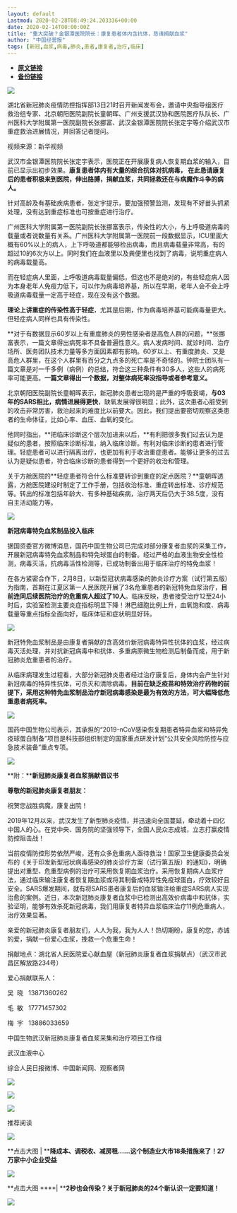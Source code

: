 ```yaml
---
layout: default
Lastmod: 2020-02-28T08:49:24.203336+00:00
date: 2020-02-14T00:00:00Z
title: "重大突破？金银潭医院院长：康复患者体内含抗体，恳请捐献血浆"
author: "中国经营报"
tags: [新冠,血浆,病毒,肺炎,患者,康复者,治疗,临床]
---
```


* [**原文链接**](http://mp.weixin.qq.com/s?__biz=MjA5NTMyOTMwMQ==&mid=2651970341&idx=1&sn=16b5a6414efa55b794ba1bd5f1e15949&chksm=4f3ebc5f78493549e84421099fa4d35d7ca9ccda0638bff113aa7d4b246a3b429cf0be5482ab#rd)
* [**备份链接**](http://archive.is/5Jzlm)


  

  

  

![](/images/post/5fdb3f87f44cf8ae08d41ad1e0b84841.jpg)

湖北省新冠肺炎疫情防控指挥部13日21时召开新闻发布会，邀请中央指导组医疗救治组专家、北京朝阳医院副院长童朝晖、广州支援武汉协和医院医疗队队长、广州医科大学附属第一医院副院长张挪富、武汉金银潭医院院长张定宇等介绍武汉市重症救治进展情况，并回答记者提问。

  

视频来源：新华视频

  

武汉市金银潭医院院长张定宇表示，医院正在开展康复病人恢复期血浆的输入，目前已显示出初步效果。**康复患者体内有大量的综合抗体对抗病毒， 在此恳请康复后的患者积极来到医院，伸出胳膊，捐献血浆，共同拯救还在与病魔作斗争的病人。**

  

针对高龄及有基础疾病患者，张定宇提示，要加强预警监测，发现有不好苗头抓紧处理，没有达到重症标准也可按重症进行治疗。

  

广州医科大学附属第一医院副院长张挪富表示，传染性的大小，与上呼吸道病毒的载量或者说数量有关系。广州医科大学附属第一医院前一段数据显示，ICU里面大概有60%以上的病人，上下呼吸道都能够检出病毒，而且病毒载量非常高，有的超过10的6次方以上。同时我们在血液里以及粪便里也找到了病毒，说明重症病人的病毒载量高。

  

而在轻症病人里面，上呼吸道病毒载量偏低，但这也不是绝对的，有些轻症病人因为本身老年人免疫力低下，可以作为病毒培养基，所以在早期，老年人会不会上呼吸道病毒载量一定高于轻症，现在没有这个数据。

  

**理论上讲重症的传染性高于轻症**，尤其是后期，作为病毒培养基可能病毒量更大。但轻症病人同样也具有传染性。

  

**对于有数据显示60岁以上有重度肺炎的男性感染者是高危人群的问题，**张挪富表示，一篇文章得出病死率不具备普遍性意义。病人发病时间、就诊时间、治疗场所、医务团队技术力量等多方面因素都有影响。60岁以上、有重度肺炎、又是高危人群里，在这个人群里有百分之九点多的死亡率是不奇怪的。钟院士团队有一篇文章是对一千多例（病例）的总结，符合这三种条件有30多人，这些人的病死率可能更高。**一篇文章得出一个数据，对整体病死率没指导或者参考意义。**

  

北京朝阳医院副院长童朝晖表示，新冠肺炎患者出现的是严重的呼吸衰竭，**与03年的SARS相比，病情进展得更快**，缺氧发展得很明显；此外，这次患者心脏受到的攻击非常厉害，救治起来的难度比以前要大。因此，我们提出要密切观察这类患者的生命体征，比如心率、血压、血氧的变化。

  

他同时指出，**把临床诊断这个层次加进来以后，**有利把很多我们过去认为是疑似的患者，按照临床诊断标准，纳入临床诊断。有利对临床诊断的患者进行管理。轻症患者可以进行隔离治疗，也更加有利于收治重症患者。能够让更多的过去认为是疑似患者，符合临床诊断的患者得到一个更好的收治和管理。

  

关于方舱医院的**轻症患者符合什么标准要转诊到重症的定点医院？**童朝晖透露，方舱医院建设时制定了工作手册，包括收治标准、重症转出标准、诊疗规范等。转出的标准包括年龄大、有多种基础疾病，治疗两天后仍大于38.5度，没有自主活动能力等。

  

![](/images/post/bc3576ff279d80264ac4f6d7a60432f9.jpg)

**新冠病毒特免血浆制品投入临床**

据国资委官方微博消息，国药中国生物公司已完成对部分康复者血浆的采集工作，开展新冠病毒特免血浆制品和特免球蛋白的制备。经过严格的血液生物安全性检测，病毒灭活，抗病毒活性检测等，已成功制备出用于临床治疗的特免血浆！

在各方紧密合作下，2月8日，以新型冠状病毒感染的肺炎诊疗方案（试行第五版）为指南，首期在江夏区第一人民医院开展了3名危重患者的新冠特免血浆治疗，**目前连同后续医院治疗的危重病人超过了10人**。临床反映，患者接受治疗12至24小时后，实验室检测主要炎症指标明显下降！淋巴细胞比例上升，血氧饱和度、病毒载量等重点指标全面向好，临床体征和症状明显好转。

![](/images/post/bab21adc5f4d2434243210838d24ab2b.jpg)

新冠特免血浆制品是由康复者捐献的含高效价新冠病毒特异性抗体的血浆，经过病毒灭活处理，并对抗新冠病毒中和抗体、多重病原微生物检测后制备而成，用于新冠肺炎危重患者的治疗。

从临床病理发生过程看，大部分新冠肺炎患者经过治疗康复后，身体内会产生针对新冠病毒的特异性抗体，可杀灭和清除病毒。**目前在缺乏疫苗和特效治疗药物的前提下，采用这种特免血浆制品治疗新冠病毒感染是最为有效的方法，可大幅降低危重患者病死率。**

![](/images/post/133dcc2d31c1c600f90c864f827033ce.jpg)

国药中国生物公司表示，其承担的“2019-nCoV感染恢复期患者特异血浆和特异免疫球蛋白制备”项目是科技部组织制定的国家重点研发计划“公共安全风险防控与应急技术装备”重点专项。

![](/images/post/bc3576ff279d80264ac4f6d7a60432f9.jpg)

**附：****新冠肺炎康复者血浆捐献倡议书**

**尊敬的新冠肺炎康复者朋友：**

祝贺您战胜病魔，康复出院！

2019年12月以来，武汉发生了新型肺炎疫情，并迅速向全国蔓延，牵动着十四亿中国人的心。在党中央、国务院的坚强领导下，全国人民众志成城，立志打赢疫情防控阻击战！

当前疫情防控形势依然严峻，还有众多危重病人亟待救治！国家卫生健康委员会发布的《关于印发新型冠状病毒感染的肺炎诊疗方案（试行第五版）的通知》，明确提出对重型、危重型病例的治疗可采用恢复期血浆治疗。采用恢复期病人血浆疗法，通过临床输注康复者恢复期血浆或将其制备成特异性免疫球蛋白，疗效较好且安全。SARS爆发期间，就有将SARS患者康复后的血浆输注给重症SARS病人实现治愈的案例。近日，本次新冠肺炎康复者血浆中已检测出高效价病毒中和抗体，实验证明，能够有效杀死新冠病毒，我们用康复者特异血浆临床治疗11例危重病人，治疗效果显著。

亲爱的新冠肺炎康复者朋友们，人人为我，我为人人！热切期盼，康复的您，赤诚的爱，捐献一份爱心血浆，挽救一个危重生命！

捐献地点：湖北省人民医院爱心献血屋（新冠肺炎康复者血浆捐献点）（武汉市武昌区解放路234号）

爱心捐献联系人：

吴  晓   13871360262

毛  敏   17771457302

梅  宇   13886033659

中国生物武汉新冠肺炎康复者血浆采集和治疗项目工作组

武汉血液中心

  

综合人民日报微博、中国新闻网、观察者网

  

[![](/images/post/aa73eda3cc6c8de22b03f6f379c8c839.jpg)](https://e.vhall.com/subject/view/130232786)

![](/images/post/47c0e574ea27ef847e2a66a4f04d1784.jpg)

![](/images/post/28db877effcaa725a2d6960f644d64d3.jpg)

  

推荐阅读

[![](/images/post/48b15400ee80a5dadea8d37f270eded5.jpg)](http://mp.weixin.qq.com/s?__biz=MjA5NTMyOTMwMQ==&mid=2651970322&idx=1&sn=6c12a8547113c44d7675ecca751513bd&chksm=4f3ebc687849357e20602d09341ce749f7ef180c6d07ec0c51416aa8332905dd7125af90774c&scene=21#wechat_redirect)

**点击大图 | ****降成本、调税收、减房租……这个制造业大市18条措施来了！27万家中小企业受益**  

  

[![](/images/post/7715db7e64274441d39baec32c0b24bf.jpg)](http://mp.weixin.qq.com/s?__biz=MjA5NTMyOTMwMQ==&mid=2651970322&idx=3&sn=f90005ecc0fc5c23b445e96fc1e02281&chksm=4f3ebc687849357e3b53e04572b62d3de2b425c787a2aa321c33d0da18c473ca1618f233de70&scene=21#wechat_redirect)

**点击大图 ****| ****2秒也会传染？关于新冠肺炎的24个新认识一定要知道！**  

  

![](/images/post/f3501c0a0df0124df45b227b216c07a4.jpg)

